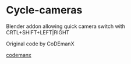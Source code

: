# Cycle-cameras
Blender addon allowing quick camera switch with CRTL+SHIFT+LEFT|RIGHT 

Original code by CoDEmanX

<a href="http://blender.stackexchange.com/users/1363/codemanx">codemanx</a>
